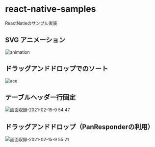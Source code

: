 # react-native-samples

ReactNatieのサンプル実装

## SVG アニメーション
![animation](https://user-images.githubusercontent.com/1549408/106835569-e40ea200-66da-11eb-870a-f7776b67315d.gif)



## ドラッグアンドドロップでのソート

![ace](https://user-images.githubusercontent.com/1549408/106835485-c5a8a680-66da-11eb-8902-f829552e9fb0.gif)


## テーブルヘッダー行固定
![画面収録-2021-02-15-9 54 47](https://user-images.githubusercontent.com/1549408/107894911-9f092c00-6f74-11eb-8cb3-ba4fd640abd1.gif)


## ドラッグアンドドロップ（PanResponderの利用）


![画面収録-2021-02-15-9 55 21](https://user-images.githubusercontent.com/1549408/107894910-9d3f6880-6f74-11eb-9431-cd2b3ed0dafe.gif)
